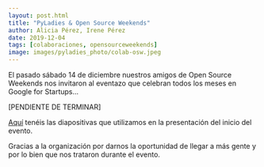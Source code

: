 ```yaml
---
layout: post.html
title: "PyLadies & Open Source Weekends"
author: Alicia Pérez, Irene Pérez
date: 2019-12-04
tags: [colaboraciones, opensourceweekends]
image: images/pyladies_photo/colab-osw.jpeg
---
```


El pasado sábado 14 de diciembre nuestros amigos de Open Source Weekends nos 
invitaron al eventazo que celebran todos los meses en Google for Startups...


[PENDIENTE DE TERMINAR]


[Aquí](https://docs.google.com/presentation/d/1DooJ3bmb9U6-aHP-6IMDQ1tt4-E-sQvje8Y5c-B5AAs/edit?usp=sharing) 
tenéis las diapositivas que utilizamos en la presentación del inicio del evento.

Gracias a la organización por darnos la oportunidad de llegar a más gente y por
lo bien que nos trataron durante el evento.